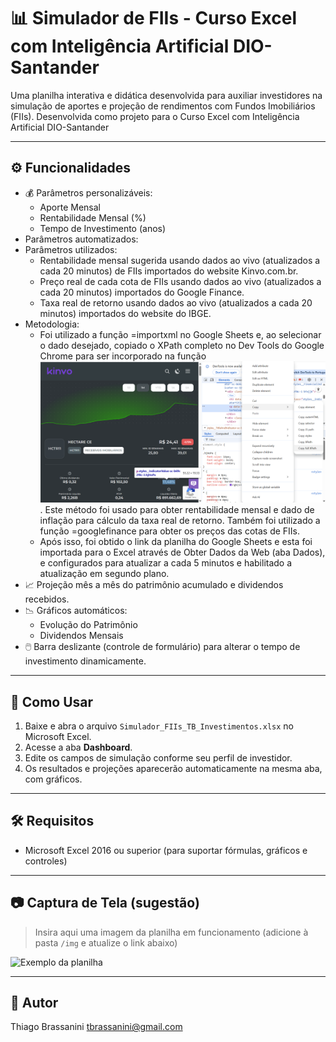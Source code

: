 # 📊 Simulador de FIIs - Curso Excel com Inteligência Artificial DIO-Santander

Uma planilha interativa e didática desenvolvida para auxiliar investidores na simulação de aportes e projeção de rendimentos com Fundos Imobiliários (FIIs).
Desenvolvida como projeto para o Curso Excel com Inteligência Artificial DIO-Santander

---

## ⚙️ Funcionalidades

- 💰 Parâmetros personalizáveis:
  - Aporte Mensal
  - Rentabilidade Mensal (%)
  - Tempo de Investimento (anos)
-  Parâmetros automatizados:
  - Parâmetros utilizados:
      - Rentabilidade mensal sugerida usando dados ao vivo (atualizados a cada 20 minutos) de FIIs importados do website Kinvo.com.br.
      - Preço real de cada cota de FIIs usando dados ao vivo (atualizados a cada 20 minutos) importados do Google Finance.
      - Taxa real de retorno usando dados ao vivo (atualizados a cada 20 minutos) importados do website do IBGE.
  - Metodologia:
      - Foi utilizado a função =importxml no Google Sheets e, ao selecionar o dado desejado, copiado o XPath completo no Dev Tools do Google Chrome para ser incorporado na função ![Exemplo de XPath](./images/xpath.png). Este método foi usado para obter rentabilidade mensal e dado de inflação para cálculo da taxa real de retorno. Também foi utilizado a função =googlefinance para obter os preços das cotas de FIIs.
      - Após isso, foi obtido o link da planilha do Google Sheets e esta foi importada para o Excel através de Obter Dados da Web (aba Dados), e configurados para atualizar a cada 5 minutos e habilitado a atualização em segundo plano.
- 📈 Projeção mês a mês do patrimônio acumulado e dividendos recebidos.
- 📉 Gráficos automáticos:
  - Evolução do Patrimônio
  - Dividendos Mensais
- 🖱️ Barra deslizante (controle de formulário) para alterar o tempo de investimento dinamicamente.

---

## 🧾 Como Usar

1. Baixe e abra o arquivo `Simulador_FIIs_TB_Investimentos.xlsx` no Microsoft Excel.
2. Acesse a aba **Dashboard**.
3. Edite os campos de simulação conforme seu perfil de investidor.
4. Os resultados e projeções aparecerão automaticamente na mesma aba, com gráficos.

---

## 🛠️ Requisitos

- Microsoft Excel 2016 ou superior (para suportar fórmulas, gráficos e controles)


---

## 📷 Captura de Tela (sugestão)

> Insira aqui uma imagem da planilha em funcionamento (adicione à pasta `/img` e atualize o link abaixo)

![Exemplo da planilha](img/simulador-fiis-preview.png)

---




## 🧠 Autor

Thiago Brassanini
tbrassanini@gmail.com
